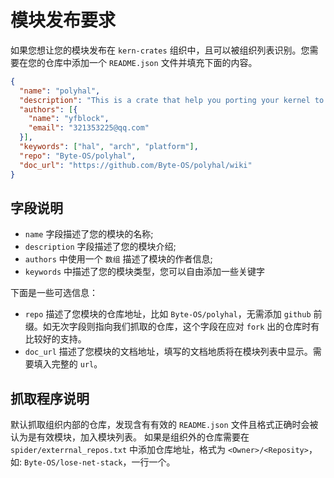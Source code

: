 # 模块发布要求

如果您想让您的模块发布在 `kern-crates` 组织中，且可以被组织列表识别。您需要在您的仓库中添加一个 `README.json` 文件并填充下面的内容。

```json
{
  "name": "polyhal",
  "description": "This is a crate that help you porting your kernel to multiple platforms.",
  "authors": [{
    "name": "yfblock",
    "email": "321353225@qq.com"
  }],
  "keywords": ["hal", "arch", "platform"],
  "repo": "Byte-OS/polyhal",
  "doc_url": "https://github.com/Byte-OS/polyhal/wiki"
}
```

## 字段说明

- `name` 字段描述了您的模块的名称;
- `description` 字段描述了您的模块介绍;
- `authors` 中使用一个 `数组` 描述了模块的作者信息;
- `keywords` 中描述了您的模块类型，您可以自由添加一些关键字

下面是一些可选信息：

- `repo` 描述了您模块的仓库地址，比如 `Byte-OS/polyhal`，无需添加 `github` 前缀。如无次字段则指向我们抓取的仓库，这个字段在应对 `fork` 出的仓库时有比较好的支持。
- `doc_url` 描述了您模块的文档地址，填写的文档地质将在模块列表中显示。需要填入完整的 `url`。


## 抓取程序说明

默认抓取组织内部的仓库，发现含有有效的 `README.json` 文件且格式正确时会被认为是有效模块，加入模块列表。
如果是组织外的仓库需要在 `spider/exterrnal_repos.txt` 中添加仓库地址，格式为 `<Owner>/<Reposity>`， 如: `Byte-OS/lose-net-stack`，一行一个。
